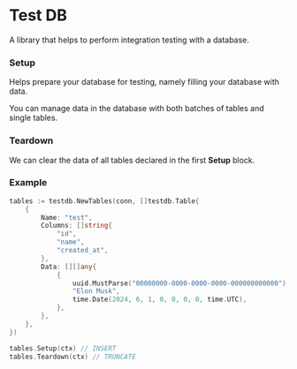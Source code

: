 # Test DB

A library that helps to perform integration testing with a database.

### Setup

Helps prepare your database for testing, namely filling your database with data.

You can manage data in the database with both batches of tables and single tables.

### Teardown

We can clear the data of all tables declared in the first **Setup** block.

### Example

```go
tables := testdb.NewTables(conn, []testdb.Table{
    {
        Name: "test",
        Columns: []string{
            "id",
            "name",
            "created_at",
        },
        Data: [][]any{
            {
                uuid.MustParse("00000000-0000-0000-0000-000000000000"),
                "Elon Musk",
                time.Date(2024, 6, 1, 0, 0, 0, 0, time.UTC),
            },
        },
    },
})

tables.Setup(ctx) // INSERT
tables.Teardown(ctx) // TRUNCATE
```
